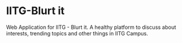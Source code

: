 # IITG-Blurt it
Web Application for IITG - Blurt it. A healthy platform to discuss about interests, trending topics and other things in IITG Campus.
